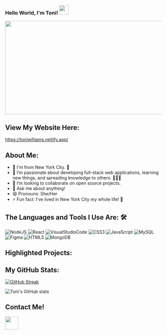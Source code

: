 ### Hello World, I'm Toni! <img src="https://raw.githubusercontent.com/MartinHeinz/MartinHeinz/master/wave.gif" width="30px"></h1>

<div align="center">
  <img src="https://user-images.githubusercontent.com/100317017/168835260-575887d4-f1c1-483d-a76c-ae6c16360fd4.png" width="600" height="300"/>
</div>
                                                                                                               
<!--
**toniwilliams1/toniwilliams1** is a ✨ _special_ ✨ repository because its `README.md` (this file) appears on your GitHub profile.

-->

## View My Website Here:
https://toniwilliams.netlify.app/

## About Me:
- 🔭 I'm from New York City. 🗽
- 🌱 I’m passionate about developing full-stack web applications, learning new things, and spreading knowledge to others. 👩🏾‍💻
- 👯 I’m looking to collaborate on open source projects.
- 💬 Ask me about anything!
- 😄 Pronouns: She/Her
- ⚡ Fun fact: I've lived in New York City my whole life! 🍎




## The Languages and Tools I Use Are: 🛠  

![NodeJS](https://img.shields.io/badge/node.js-6DA55F?style=for-the-badge&logo=node.js&logoColor=white)
![React](https://img.shields.io/badge/react-%2320232a.svg?style=for-the-badge&logo=react&logoColor=%2361DAFB)
![VisualStudioCode](https://img.shields.io/badge/Visual%20Studio%20Code-0078d7.svg?style=for-the-badge&logo=visual-studio-code&logoColor=white)
![CSS3](https://img.shields.io/badge/css3-%231572B6.svg?style=for-the-badge&logo=css3&logoColor=white)
![JavaScript](https://img.shields.io/badge/javascript-%23323330.svg?style=for-the-badge&logo=javascript&logoColor=%23F7DF1E)
![MySQL](https://img.shields.io/badge/mysql-%2300f.svg?style=for-the-badge&logo=mysql&logoColor=white)
![Figma](https://img.shields.io/badge/figma-%23F24E1E.svg?style=for-the-badge&logo=figma&logoColor=white)
![HTML5](https://img.shields.io/badge/html5-%23E34F26.svg?style=for-the-badge&logo=html5&logoColor=white)
![MongoDB](https://img.shields.io/badge/MongoDB-%234ea94b.svg?style=for-the-badge&logo=mongodb&logoColor=white)

## Highlighted Projects: 
  
## My GitHub Stats:

[![GitHub Streak](http://github-readme-streak-stats.herokuapp.com?user=your-github-username&theme=dark&background=000000)](https://git.io/streak-stats)

![Toni's GitHub stats](https://github-readme-stats.vercel.app/api?username=toniwilliams1&show_icons=true&theme=radical)


## Contact Me!
  
<a href="https://www.linkedin.com/in/toniwilliams03">
  <img src="https://upload.wikimedia.org/wikipedia/commons/f/f9/Linkedin_Shiny_Icon.svg" width="42px" height="42px"/>
</a>
<a href = "https://twitter.com/MTonisTechTalk_">
  <img src="
